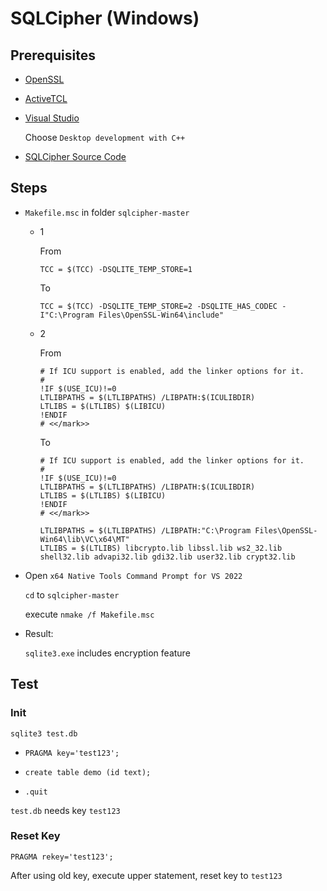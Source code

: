 # SQLCipher (Windows)

## Prerequisites

- [OpenSSL](https://slproweb.com/products/Win32OpenSSL.html)

- [ActiveTCL](https://www.activestate.com/products/tcl/)

- [Visual Studio](https://visualstudio.microsoft.com/downloads/)

  Choose `Desktop development with C++`

- [SQLCipher Source Code](https://github.com/sqlcipher/sqlcipher/archive/refs/heads/master.zip)

## Steps

- `Makefile.msc` in folder `sqlcipher-master`

  - 1

    From

    `TCC = $(TCC) -DSQLITE_TEMP_STORE=1`

    To

    `TCC = $(TCC) -DSQLITE_TEMP_STORE=2 -DSQLITE_HAS_CODEC -I"C:\Program Files\OpenSSL-Win64\include"`

  - 2

    From

    ```
    # If ICU support is enabled, add the linker options for it.
    #
    !IF $(USE_ICU)!=0
    LTLIBPATHS = $(LTLIBPATHS) /LIBPATH:$(ICULIBDIR)
    LTLIBS = $(LTLIBS) $(LIBICU)
    !ENDIF
    # <</mark>>
    ```

    To

    ```
    # If ICU support is enabled, add the linker options for it.
    #
    !IF $(USE_ICU)!=0
    LTLIBPATHS = $(LTLIBPATHS) /LIBPATH:$(ICULIBDIR)
    LTLIBS = $(LTLIBS) $(LIBICU)
    !ENDIF
    # <</mark>>
    
    LTLIBPATHS = $(LTLIBPATHS) /LIBPATH:"C:\Program Files\OpenSSL-Win64\lib\VC\x64\MT"
    LTLIBS = $(LTLIBS) libcrypto.lib libssl.lib ws2_32.lib shell32.lib advapi32.lib gdi32.lib user32.lib crypt32.lib
    ```

- Open `x64 Native Tools Command Prompt for VS 2022`

  `cd` to `sqlcipher-master`

  execute `nmake /f Makefile.msc`

- Result:

  `sqlite3.exe` includes encryption feature

## Test

### Init

`sqlite3 test.db`

- `PRAGMA key='test123';`

- `create table demo (id text);`
- `.quit`

`test.db` needs key `test123`

### Reset Key

`PRAGMA rekey='test123';`

After using old key, execute upper statement, reset key to `test123`

